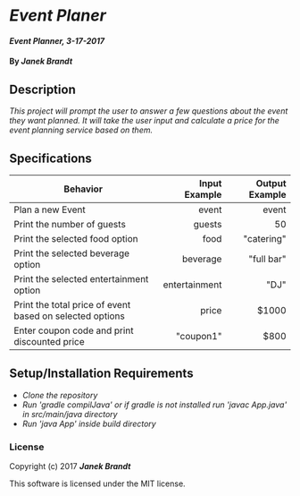 # _Event Planer_

#### _Event Planner, 3-17-2017_

#### By _**Janek Brandt**_

## Description
_This project will prompt the user to answer a few questions about the event they want planned. It will take the user input and calculate a price for the event planning service based on them._


## Specifications

| Behavior                   | Input Example     | Output Example    |
| -------------------------- | -----------------:| -----------------:|
| Plan a new Event | event | event |
| Print the number of guests | guests | 50 |
| Print the selected food option | food | "catering" |
| Print the selected beverage option | beverage | "full bar" |
| Print the selected entertainment option | entertainment | "DJ" |
| Print the total price of event based on selected options | price | $1000 |
| Enter coupon code and print discounted price | "coupon1" | $800 |



## Setup/Installation Requirements

* _Clone the repository_
* _Run 'gradle compilJava' or if gradle is not installed run 'javac App.java' in src/main/java directory_
* _Run 'java App' inside build directory_

### License

Copyright (c) 2017 **_Janek Brandt_**

This software is licensed under the MIT license.
